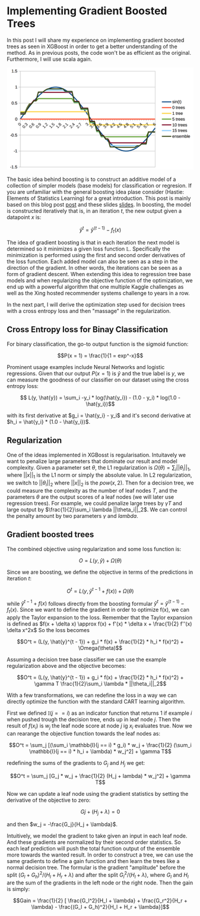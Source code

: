 # Implementing Gradient Boosted Trees

In this post I will share my experience on implementing
gradient boosted trees as seen in XGBoost in order to
get a better understanding of the method. As in previous
posts, the code won't be as efficient as the original.
Furthermore, I will use scala again.

![trees](images/header.png)

The basic idea behind boosting is to construct an
additive model of a collection of simpler models (base models)
for classification or regresion. If you are unfamiliar with the
general boosting idea plase consider (Hastie: Elements of Statistics Learning)
for a great introduction. This post is mainly based on this blog post [post](http://www.stokastik.in/programming-gradient-boosted-trees-from-scratch/)
and these slides [slides](https://homes.cs.washington.edu/~tqchen/pdf/BoostedTree.pdf). In boosting, the model is constructed iteratively
that is, in an iteration $t$, the new output given a datapoint $x$ is:

$$
\hat{y}^t = \hat{y}^(t - 1) - f_t(x)
$$

The idea of gradient boosting is that in each iteration the next model
is determined so it minimizes a given loss function $\mathbb{L}$.
Specifically the minimization is performed using the first and second order derivatives
of the loss function. Each added model can also be seen as a step in the direction
of the gradient. In other words, the iterations can be seen as a form
of gradient descent. When extending this idea to regression tree base models and
when regularizing the objective function of the optimization, we end up with
a powerful algorithm that one multiple Kaggle challenges as well as
the Xing hosted recommender systems challenge to years in a row.

In the next part, I will derive the optimization step used for decision trees with a cross entropy
loss and then "massage" in the regularization.

## Cross Entropy loss for Binay Classification

For binary classification, the go-to output function is the sigmoid function:

$$P(x = 1) = \frac{1}{1 = exp^-x}$$

Prominent usage examples include Neural Networks and logistic regressions.
Given that our output $P(x = 1)$ is $\hat{y}$ and the true label is $y$,
we can measure the goodness of our classifier on our dataset using the
cross entropy loss:

$$ L(y, \hat{y}) = \sum_i -y_i * log(\hat{y_i}) - (1.0 - y_i) * log(1.0 - \hat{y_i})$$

with its first derivative at $g_i = \hat{y_i} - y_i$ and it's second derivative at $h_i = \hat{y_i} * (1.0 - \hat{y_i})$.

## Regularization
One of the ideas implemented in XGBosst is regularisation. Intuitavely we want to
penalize large parameters that dominate our result and model complexity.
Given a parameter set $\theta$, the L1 regularization is $\Omega(\theta) = \sum_i ||\theta_i||_1$,
where $||x||_1$ is the L1 norm or simply the absolute value. In L2 regularization, we switch to 
$||\theta_i||_2$ where $||x||_2$ is the $pow(x, 2)$. 
Then for a decision tree, we could measure the complexity as the number of leaf nodes $T$,
and the parameters $\theta$ are the output scores of a leaf nodes (we will later use regression trees).
For example, we could penalize large trees by $\gamma T$ and large output by $\frac{1}{2}\sum_i \lambda ||\theta_i||_2$.
We can control the penalty amount by two parameters $\gamma$ and $lambda$.

## Gradient boosted trees

The combined objective using regularization and some loss function is:

$$O = L(y, \hat{y}) + \Omega(\theta)$$

Since we are boosting, we define the objective in terms
of the predictions in iteration $t$:

$$O^t = L(y, \hat{y}^{t - 1} + f(x)) + \Omega(\theta)$$

while $\hat{y}^{t - 1} + f(x)$ follows directly from the boosting formular $\hat{y}^t = \hat{y}^(t - 1) - f_t(x)$.
Since we want to define the gradient in order to optimize f(x), we can apply the Taylor expansion to the loss.
Remember that the Taylor expansion is defined as $f(x + \delta x) \approx f(x) + f'(x) * \delta x + \frac{1}{2} f''(x) \delta x^2x$
So the loss becomes

$$O^t = (L(y, \hat{y}^{t - 1}) + g_i * f(x) + \frac{1}{2} * h_i * f(x)^2) + \Omega(\theta)$$

Assuming a decision tree base classifier we can use the example regularization above and the objective becomes:

$$O^t = (L(y, \hat{y}^{t - 1}) + g_i * f(x) + \frac{1}{2} * h_i * f(x)^2) + \gamma T \frac{1}{2}\sum_i \lambda * ||\theta_i||_2$$

With a few transformations, we can redefine the loss in a way we can directly optimize the function
with the standard CART learning algorithm. 

First we defined $\mathbb{I}(j == i)$ as an indicator function that returns 1 if example $i$ when pushed trough
the decision tree, ends up in leaf node $j$. Then the result of $f(x_i)$ is $w_j$ the leaf node score at node $j$
ig $x_i$ evaluates true. Now we can rearange the objective function towards the leaf nodes as:

$$O^t = \sum_j [(\sum_i \mathbb{I}(j == i) * g_i) * w_j + \frac{1}{2} (\sum_i \mathbb{I}(j == i) * h_i + \lambda) * w_j^2] + \gamma T$$

redefining the sums of the gradients to $G_j$ and $H_j$ we get:


$$O^t = \sum_j [G_j * w_j + \frac{1}{2} (H_j + lambda) * w_j^2] + \gamma T$$

Now we can update a leaf node using the gradient statistics by setting the derivative of the objective to zero:

$$Gj + (H_j + \lambda) = 0$$

and then $w_j = -\frac{G_j}{H_j + \lambda}$.


Intuitively, we model the gradient to take given an input in each leaf node. And these gradients are normalized by their second
order statistics. So each leaf prediction will push the total function output of the ensemble more towards the wanted result.
In order to construct a tree, we can use the same gradients to define a gain function and then learn the trees like a
normal decision tree. The formular is the gradient "amplitude" before the split $(G_l + G_h)^2 / (H_l + H_r + \lambda)$
and after the split $G_l^2 / (H_l + \lambda)$, where $G_l$ and $H_l$ are the sum of the gradients in the left node or the
right node. Then the gain is simply:


$$Gain = \frac{1}{2} [ \frac{G_l^2}{H_l + \lambda} + \frac{G_r^2}{H_r + \lambda} - \frac{(G_l + G_h)^2}{H_l + H_r + \lambda}]$$
